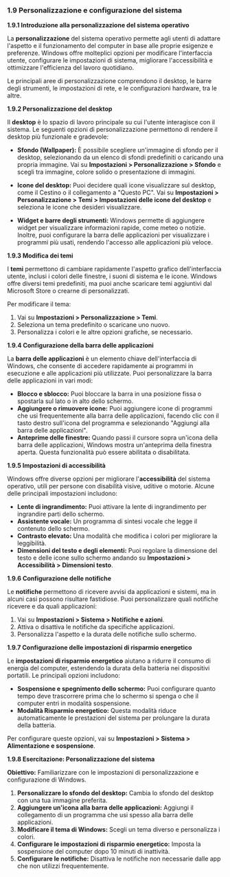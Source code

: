 ### 1.9 Personalizzazione e configurazione del sistema

**1.9.1 Introduzione alla personalizzazione del sistema operativo**

La **personalizzazione** del sistema operativo permette agli utenti di adattare l'aspetto e il funzionamento del computer in base alle proprie esigenze e preferenze. Windows offre molteplici opzioni per modificare l'interfaccia utente, configurare le impostazioni di sistema, migliorare l'accessibilità e ottimizzare l'efficienza del lavoro quotidiano.

Le principali aree di personalizzazione comprendono il desktop, le barre degli strumenti, le impostazioni di rete, e le configurazioni hardware, tra le altre.

**1.9.2 Personalizzazione del desktop**

Il **desktop** è lo spazio di lavoro principale su cui l'utente interagisce con il sistema. Le seguenti opzioni di personalizzazione permettono di rendere il desktop più funzionale e gradevole:

- **Sfondo (Wallpaper):** È possibile scegliere un'immagine di sfondo per il desktop, selezionando da un elenco di sfondi predefiniti o caricando una propria immagine. Vai su **Impostazioni > Personalizzazione > Sfondo** e scegli tra immagine, colore solido o presentazione di immagini.
  
- **Icone del desktop:** Puoi decidere quali icone visualizzare sul desktop, come il Cestino o il collegamento a "Questo PC". Vai su **Impostazioni > Personalizzazione > Temi > Impostazioni delle icone del desktop** e seleziona le icone che desideri visualizzare.

- **Widget e barre degli strumenti:** Windows permette di aggiungere widget per visualizzare informazioni rapide, come meteo o notizie. Inoltre, puoi configurare la barra delle applicazioni per visualizzare i programmi più usati, rendendo l'accesso alle applicazioni più veloce.

**1.9.3 Modifica dei temi**

I **temi** permettono di cambiare rapidamente l'aspetto grafico dell'interfaccia utente, inclusi i colori delle finestre, i suoni di sistema e le icone. Windows offre diversi temi predefiniti, ma puoi anche scaricare temi aggiuntivi dal Microsoft Store o crearne di personalizzati.

Per modificare il tema:
1. Vai su **Impostazioni > Personalizzazione > Temi**.
2. Seleziona un tema predefinito o scaricane uno nuovo.
3. Personalizza i colori e le altre opzioni grafiche, se necessario.

**1.9.4 Configurazione della barra delle applicazioni**

La **barra delle applicazioni** è un elemento chiave dell'interfaccia di Windows, che consente di accedere rapidamente ai programmi in esecuzione e alle applicazioni più utilizzate. Puoi personalizzare la barra delle applicazioni in vari modi:

- **Blocco e sblocco:** Puoi bloccare la barra in una posizione fissa o spostarla sul lato o in alto dello schermo.
- **Aggiungere o rimuovere icone:** Puoi aggiungere icone di programmi che usi frequentemente alla barra delle applicazioni, facendo clic con il tasto destro sull'icona del programma e selezionando "Aggiungi alla barra delle applicazioni".
- **Anteprime delle finestre:** Quando passi il cursore sopra un'icona della barra delle applicazioni, Windows mostra un'anteprima della finestra aperta. Questa funzionalità può essere abilitata o disabilitata.

**1.9.5 Impostazioni di accessibilità**

Windows offre diverse opzioni per migliorare l'**accessibilità** del sistema operativo, utili per persone con disabilità visive, uditive o motorie. Alcune delle principali impostazioni includono:

- **Lente di ingrandimento:** Puoi attivare la lente di ingrandimento per ingrandire parti dello schermo.
- **Assistente vocale:** Un programma di sintesi vocale che legge il contenuto dello schermo.
- **Contrasto elevato:** Una modalità che modifica i colori per migliorare la leggibilità.
- **Dimensioni del testo e degli elementi:** Puoi regolare la dimensione del testo e delle icone sullo schermo andando su **Impostazioni > Accessibilità > Dimensioni testo**.

**1.9.6 Configurazione delle notifiche**

Le **notifiche** permettono di ricevere avvisi da applicazioni e sistemi, ma in alcuni casi possono risultare fastidiose. Puoi personalizzare quali notifiche ricevere e da quali applicazioni:

1. Vai su **Impostazioni > Sistema > Notifiche e azioni**.
2. Attiva o disattiva le notifiche da specifiche applicazioni.
3. Personalizza l'aspetto e la durata delle notifiche sullo schermo.

**1.9.7 Configurazione delle impostazioni di risparmio energetico**

Le **impostazioni di risparmio energetico** aiutano a ridurre il consumo di energia del computer, estendendo la durata della batteria nei dispositivi portatili. Le principali opzioni includono:

- **Sospensione e spegnimento dello schermo:** Puoi configurare quanto tempo deve trascorrere prima che lo schermo si spenga o che il computer entri in modalità sospensione.
- **Modalità Risparmio energetico:** Questa modalità riduce automaticamente le prestazioni del sistema per prolungare la durata della batteria.

Per configurare queste opzioni, vai su **Impostazioni > Sistema > Alimentazione e sospensione**.

**1.9.8 Esercitazione: Personalizzazione del sistema**

**Obiettivo:** Familiarizzare con le impostazioni di personalizzazione e configurazione di Windows.

1. **Personalizzare lo sfondo del desktop:** Cambia lo sfondo del desktop con una tua immagine preferita.
2. **Aggiungere un'icona alla barra delle applicazioni:** Aggiungi il collegamento di un programma che usi spesso alla barra delle applicazioni.
3. **Modificare il tema di Windows:** Scegli un tema diverso e personalizza i colori.
4. **Configurare le impostazioni di risparmio energetico:** Imposta la sospensione del computer dopo 10 minuti di inattività.
5. **Configurare le notifiche:** Disattiva le notifiche non necessarie dalle app che non utilizzi frequentemente.
